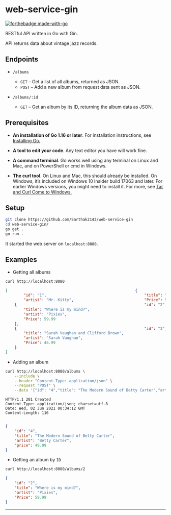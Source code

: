 # web-service-gin

[![forthebadge made-with-go](http://ForTheBadge.com/images/badges/made-with-go.svg)](https://go.dev/)

RESTful API written in Go with Gin.

API returns data about vintage jazz records.

## Endpoints

- ``/albums``

    - ``GET`` – Get a list of all albums, returned as JSON.
    - ``POST`` – Add a new album from request data sent as JSON.

- ``/albums/:id``

    - ``GET`` – Get an album by its ID, returning the album data as JSON.


## Prerequisites

- **An installation of Go 1.16 or later**. For installation instructions, see [Installing Go.](https://go.dev/doc/install)

- **A tool to edit your code**. Any text editor you have will work fine.

- **A command terminal**. Go works well using any terminal on Linux and Mac, and on PowerShell or cmd in Windows.

- **The curl tool**. On Linux and Mac, this should already be installed. On Windows, it’s included on Windows 10 Insider build 17063 and later. For earlier Windows versions, you might need to install it. For more, see [Tar and Curl Come to Windows.](https://docs.microsoft.com/en-us/virtualization/community/team-blog/2017/20171219-tar-and-curl-come-to-windows)

## Setup

```bash
git clone https://github.com/Sarthak2143/web-service-gin
cd web-service-gin/
go get .
go run .
```
It started the web server on `localhost:8080`.

## Examples

- Getting all albums

```bash
curl http://localhost:8080
```

```json
[                                                        {
        "id": "1",                                           "title": "After Dark",
        "artist": "Mr. Kitty",                               "Price": 56.99                                   },
    {                                                        "id": "2",
        "title": "Where is my mind?",
        "artist": "Pixies",
        "Price": 59.99
    },
    {                                                        "id": "3",
        "title": "Sarah Vaughan and Clifford Brown",
        "artist": "Sarah Vaughan",
        "Price": 48.99
    }
]
```

- Adding an album

```bash
curl http://localhost:8080/albums \
    --include \
    --header "Content-Type: application/json" \
    --request "POST" \
    --data '{"id": "4","title": "The Modern Sound of Betty Carter","artist": "Betty Carter","price": 49.99}'
```

```
HTTP/1.1 201 Created
Content-Type: application/json; charset=utf-8
Date: Wed, 02 Jun 2021 00:34:12 GMT
Content-Length: 116
```
```json

{
    "id": "4",
    "title": "The Modern Sound of Betty Carter",
    "artist": "Betty Carter",
    "price": 49.99
}
```

- Getting an album by `ID`

```bash
curl http://localhost:8080/albums/2
```

```json
{
    "id": "2",
    "title": "Where is my mind?",
    "artist": "Pixies",
    "Price": 59.99
}
```

---
